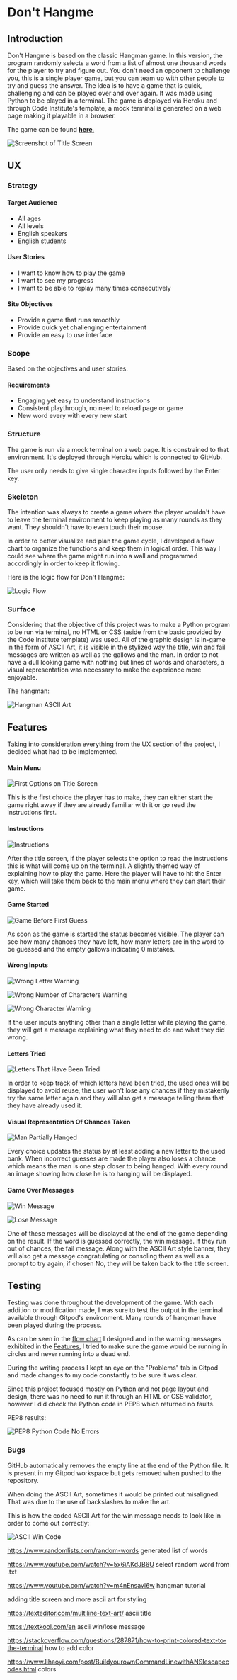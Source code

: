 # Don't Hangme

## Introduction

Don't Hangme is based on the classic Hangman game. In this version, the program randomly selects a word from a list of almost one thousand words for the player to try and figure out. You don't need an opponent to challenge you, this is a single player game, but you can team up with other people to try and guess the answer. The idea is to have a game that is quick, challenging and can be played over and over again. It was made using Python to be played in a terminal. The game is deployed via Heroku and through Code Institute's template, a mock terminal is generated on a web page making it playable in a browser. 

The game can be found <a href="https://dont-hangme.herokuapp.com/" target="_blank">**here**.</a> 

![Screenshot of Title Screen](assets/images/titlescreen.png)

## UX

### Strategy

#### Target Audience
* All ages
* All levels
* English speakers
* English students

#### User Stories
* I want to know how to play the game
* I want to see my progress
* I want to be able to replay many times consecutively

#### Site Objectives
* Provide a game that runs smoothly
* Provide quick yet challenging entertainment
* Provide an easy to use interface

### Scope

Based on the objectives and user stories.

#### Requirements
* Engaging yet easy to understand instructions
* Consistent playthrough, no need to reload page or game
* New word every with every new start

### Structure

The game is run via a mock terminal on a web page. It is constrained to that environment. It's deployed through Heroku which is connected to GitHub.

The user only needs to give single character inputs followed by the Enter key.

### Skeleton

The intention was always to create a game where the player wouldn't have to leave the terminal environment to keep playing as many rounds as they want. They shouldn't have to even touch their mouse.

In order to better visualize and plan the game cycle, I developed a flow chart to organize the functions and keep them in logical order. This way I could see where the game might run into a wall and programmed accordingly in order to keep it flowing.

Here is the logic flow for Don't Hangme:

![Logic Flow](assets/images/hangman_flowchart.png)

### Surface

Considering that the objective of this project was to make a Python program to be run via terminal, no HTML or CSS (aside from the basic provided by the Code Institute template) was used. All of the graphic design is in-game in the form of ASCII Art, it is visible in the stylized way the title, win and fail messages are written as well as the gallows and the man. In order to not have a dull looking game with nothing but lines of words and characters, a visual representation was necessary to make the experience more enjoyable.

The hangman:

![Hangman ASCII Art](assets/images/hangman.png)

## Features 

Taking into consideration everything from the UX section of the project, I decided what had to be implemented. 

#### Main Menu

![First Options on Title Screen](assets/images/mainselection.png)

This is the first choice the player has to make, they can either start the game right away if they are already familiar with it or go read the instructions first.

#### Instructions

![Instructions](assets/images/instructions.png)

After the title screen, if the player selects the option to read the instructions this is what will come up on the terminal. A slightly themed way of explaining how to play the game. Here the player will have to hit the Enter key, which will take them back to the main menu where they can start their game.

#### Game Started

![Game Before First Guess](assets/images/gamestart.png)

As soon as the game is started the status becomes visible. The player can see how many chances they have left, how many letters are in the word to be guessed and the empty gallows indicating 0 mistakes.

#### Wrong Inputs

![Wrong Letter Warning](assets/images/wrongletter.png)

![Wrong Number of Characters Warning](assets/images/wrongcharnumber.png)

![Wrong Character Warning](assets/images/wrongchar.png)

If the user inputs anything other than a single letter while playing the game, they will get a message explaining what they need to do and what they did wrong.

#### Letters Tried

![Letters That Have Been Tried](assets/images/letterstried.png)

In order to keep track of which letters have been tried, the used ones will be displayed to avoid reuse, the user won't lose any chances if they mistakenly try the same letter again and they will also get a message telling them that they have already used it.

#### Visual Representation Of Chances Taken

![Man Partially Hanged](assets/images/visualstatus.png)

Every choice updates the status by at least adding a new letter to the used bank. When incorrect guesses are made the player also loses a chance which means the man is one step closer to being hanged. With every round an image showing how close he is to hanging will be displayed.

#### Game Over Messages

![Win Message](assets/images/win.png)

![Lose Message](assets/images/lose.png)

One of these messages will be displayed at the end of the game depending on the result. If the word is guessed correctly, the win message. If they run out of chances, the fail message. Along with the ASCII Art style banner, they will also get a message congratulating or consoling them as well as a prompt to try again, if chosen No, they will be taken back to the title screen.

## Testing

Testing was done throughout the development of the game. With each addition or modification made, I was sure to test the output in the terminal available through Gitpod's environment. Many rounds of hangman have been played during the process.

As can be seen in the [flow chart](#Skeleton) I designed and in the warning messages exhibited in the [Features](#Wrong-Inputs), I tried to make sure the game would be running in circles and never running into a dead end.

During the writing process I kept an eye on the "Problems" tab in Gitpod and made changes to my code constantly to be sure it was clear.

Since this project focused mostly on Python and not page layout and design, there was no need to run it through an HTML or CSS validator, however I did check the Python code in PEP8 which returned no faults.

PEP8 results:

![PEP8 Python Code No Errors](assets/images/pep8.png)

### Bugs

GitHub automatically removes the empty line at the end of the Python file. It is present in my Gitpod workspace but gets removed when pushed to the repository.

When doing the ASCII Art, sometimes it would be printed out misaligned. That was due to the use of backslashes to make the art.

This is how the coded ASCII Art for the win message needs to look like in order to come out correctly:

![ASCII Win Code](assets/images/wincode.png)





https://www.randomlists.com/random-words generated list of words 

https://www.youtube.com/watch?v=5x6iAKdJB6U select random word from .txt

https://www.youtube.com/watch?v=m4nEnsavl6w hangman tutorial

adding title screen and more ascii art for styling

https://texteditor.com/multiline-text-art/ ascii title 

https://textkool.com/en ascii win/lose message

https://stackoverflow.com/questions/287871/how-to-print-colored-text-to-the-terminal how to add color

https://www.lihaoyi.com/post/BuildyourownCommandLinewithANSIescapecodes.html colors

